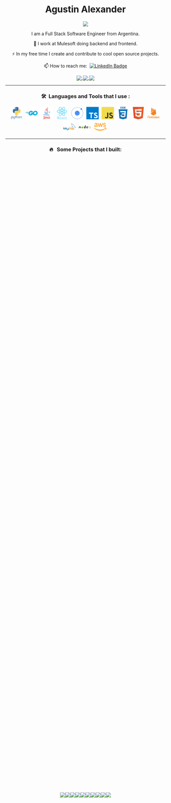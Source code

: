 <h1 align="center">Agustin Alexander</h1>
<div>  
<p align="center">
<img align="center" src="https://visitcount.itsvg.in/api?id=agusalex&icon=0&color=0"/> </p>
<p align="center">
I am a Full Stack Software Engineer from Argentina.
</p>
<p align="center">
🔭 I work at Mulesoft doing backend and frontend.
</p>
<p align="center">
⚡ In my free time I create and contribute to cool open source projects.
</p>
<p align="center">
 📫 How to reach me: &nbsp;<a target="_blank" href="https://www.linkedin.com/in/agustin-alexander"><img src="https://img.shields.io/badge/LinkedIn-blue?style=for-the-badge&logo=linkedin&logoColor=white" alt="LinkedIn Badge"></a>
</p>
</div>
<p align="center">
<a align="center" href="https://github.com/anuraghazra/github-readme-stats">
  <img align="center" width="315" src="https://agusalex-stats.vercel.app/api/top-langs/?username=agusalex&&include_all_commits=true&count_private=true&layout=compact&theme=vision-friendly-light&count_private=true&exclude_repo=inmobi,notarius,2048&hide=html,css,scss" />
</a>
<a align="center" href="https://git.io/streak-stats">
  <img align="center" width="400" src="https://agusalex-stats.vercel.app/api?username=agusalex&theme=vision-friendly-light&hide_border=false&include_all_commits=true&count_private=true"  />
</a>

<a align="center" href="https://git.io/streak-stats">
  <img align="center" width="440" src="https://github-readme-streak-stats.herokuapp.com/?user=agusalex&count_private=true&theme=vision-friendly-light" width="415"/>
</a>
</p>

---

<h3 align="center">🛠 &nbsp;Languages and Tools that I use :</h3>
<p align="center">
<img src="https://github.com/devicons/devicon/blob/master/icons/python/python-original-wordmark.svg" title="Python" alt="Python" width="40" height="40"/>&nbsp;
<img src="https://github.com/devicons/devicon/blob/master/icons/go/go-original-wordmark.svg" title="Golang" alt="Golang" width="40" height="40"/>&nbsp;
<img src="https://github.com/devicons/devicon/blob/master/icons/java/java-original-wordmark.svg" title="Java" alt="Java" width="40" height="40"/>&nbsp;
<img src="https://github.com/devicons/devicon/blob/master/icons/react/react-original-wordmark.svg" title="React" alt="React" width="40" height="40"/>&nbsp;
<img src="https://github.com/devicons/devicon/blob/master/icons/ionic/ionic-original.svg" title="Ionic" alt="Ionic" width="40" height="40"/>&nbsp;
<img src="https://github.com/devicons/devicon/blob/master/icons/typescript/typescript-original.svg" title="TypeScript" alt="TypeScript" width="40" height="40"/>&nbsp;
<img src="https://github.com/devicons/devicon/blob/master/icons/javascript/javascript-original.svg" title="JavaScript" alt="JavaScript" width="40" height="40"/>&nbsp;
<img src="https://github.com/devicons/devicon/blob/master/icons/css3/css3-plain-wordmark.svg"  title="CSS3" alt="CSS" width="40" height="40"/>&nbsp;
<img src="https://github.com/devicons/devicon/blob/master/icons/html5/html5-original.svg" title="HTML5" alt="HTML" width="40" height="40"/>&nbsp;
<img src="https://github.com/devicons/devicon/blob/master/icons/firebase/firebase-plain-wordmark.svg" title="Firebase" alt="Firebase" width="40" height="40"/>&nbsp;
<img src="https://github.com/devicons/devicon/blob/master/icons/mysql/mysql-original-wordmark.svg" title="MySQL"  alt="MySQL" width="40" height="40"/>&nbsp;
<img src="https://github.com/devicons/devicon/blob/master/icons/nodejs/nodejs-original-wordmark.svg" title="NodeJS" alt="NodeJS" width="40" height="40"/>&nbsp;
<img src="https://github.com/devicons/devicon/blob/master/icons/amazonwebservices/amazonwebservices-plain-wordmark.svg" title="AWS" alt="AWS" width="40" height="40"/>&nbsp;
</p>

---
<h3 align="center">🔥 &nbsp; Some Projects that I built:</h3>
<p style="display: flex; justify-content: center; align-items: center; text-align: center; min-height: 100vh;" align="center">
  <a href="https://github.com/agusalex/firebase-ecommerce">
    <img align="center" src="https://agusalex-stats.vercel.app/api/pin/?username=agusalex&repo=firebase-ecommerce" />
  </a>
  <a href="https://github.com/agusalex/ghostfolio-sync">
    <img align="center" src="https://agusalex-stats.vercel.app/api/pin/?username=agusalex&repo=ghostfolio-sync" />
  </a>
  <a href="https://github.com/agusalex/notarius">
    <img align="center" src="https://agusalex-stats.vercel.app/api/pin/?username=agusalex&repo=notarius" />
  </a>
  <a href="https://github.com/agusalex/easy-trilateration">
    <img align="center" src="https://agusalex-stats.vercel.app/api/pin/?username=agusalex&repo=easy-trilateration" />
  </a>
  <a href="https://github.com/agusalex/grive2docker">
    <img align="center" src="https://agusalex-stats.vercel.app/api/pin/?username=agusalex&repo=grive2docker" />
  </a>
  <a href="https://github.com/agusalex/inmobi">
    <img align="center" src="https://agusalex-stats.vercel.app/api/pin/?username=agusalex&repo=inmobi" />
  </a>
  <a href="https://github.com/agusalex/nFSM-Simulator">
    <img align="center" src="https://agusalex-stats.vercel.app/api/pin/?username=agusalex&repo=nFSM-Simulator" />
  </a>
  <a href="https://github.com/agusalex/2048">
    <img align="center" src="https://agusalex-stats.vercel.app/api/pin/?username=agusalex&repo=2048" />
  </a>
  <a href="https://github.com/agusalex/IBFlexQueryAPIProxy">
    <img align="center" src="https://agusalex-stats.vercel.app/api/pin/?username=agusalex&repo=IBFlexQueryAPIProxy" />
  </a>
  <a href="https://github.com/agusalex/modemReboot">
    <img align="center" src="https://agusalex-stats.vercel.app/api/pin/?username=agusalex&repo=modemReboot" />
  </a>
</p>

---
<h3 align="center">✍️ Blog Posts : </h3>

<p align="center">
&#x2022;
<a href="https://atinkerholic.wordpress.com/2019/02/01/hosting-a-django-2-0-project-on-heroku/">Hosting a Django 2.0 project on Heroku</a>
</p>
<p align="center">
&#x2022;
<a href="https://medium.com/@agusalexander8/transparent-video-alpha-channel-on-a-frame-and-ar-js-96a8705465ff">Transparent Video (Alpha Channel) on a-frame and ar.js</a>
</p>
<p align="center">
&#x2022;
<a href="https://atinkerholic.wordpress.com/2019/02/01/setup-django-with-venv/">Setup Django with Venv</a>
</p>
<p align="center">
&#x2022;
<a href="https://atinkerholic.wordpress.com/2018/10/12/how-to-use-multi-markers-on-ar-js-with-a-frame/">How to use multi-markers on AR.js with A-Frame</a>
</p>
</div>


<!-- BLOG-POST-LIST:START -->
<!-- BLOG-POST-LIST:END -->
